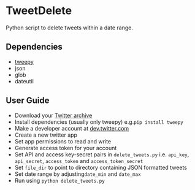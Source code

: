 TweetDelete
===========

Python script to delete tweets within a date range.

Dependencies
-----------

- [tweepy](http://www.tweepy.org)
- json
- glob
- dateutil

User Guide
-----------

- Download your [Twitter archive](https://twitter.com/settings/account)
- Install dependencies (usually only tweepy) e.g.`pip install tweepy`
- Make a developer account at [dev.twitter.com](http://dev.twitter.com)
- Create a new twitter app
- Set app permissions to read and write
- Generate access token for your account
- Set API and access key-secret pairs in `delete_tweets.py` i.e. `api_key`, `api_secret`, `access_token` and `access_token_secret`
- Set `file_dir` to point to directory containing JSON formatted tweets
- Set date range by adjusting`date_min` and `date_max`
- Run using `python delete_tweets.py`